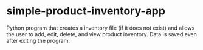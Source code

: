 # simple-product-inventory-app
Python program that creates a inventory file (if it does not exist) and allows the user to add, edit, delete, and view product inventory. Data is saved even after exiting the program.
